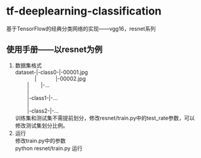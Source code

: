 # tf-deeplearning-classification
基于TensorFlow的经典分类网络的实现——vgg16，resnet系列

## 使用手册——以resnet为例
1. 数据集格式   
dataset-|-class0-|-00001.jpg  
&nbsp;&nbsp;&nbsp;&nbsp;&nbsp;&nbsp;&nbsp;&nbsp;&nbsp;&nbsp;&nbsp;&nbsp;&nbsp;|&nbsp;&nbsp;&nbsp;&nbsp;&nbsp;&nbsp;&nbsp;&nbsp;&nbsp;&nbsp;&nbsp;&nbsp;&nbsp;|-00002.jpg   
&nbsp;&nbsp;&nbsp;&nbsp;&nbsp;&nbsp;&nbsp;&nbsp;|&nbsp;&nbsp;&nbsp;&nbsp;&nbsp;&nbsp;&nbsp;&nbsp;|-...   
&nbsp;&nbsp;&nbsp;&nbsp;&nbsp;&nbsp;&nbsp;&nbsp;|    
&nbsp;&nbsp;&nbsp;&nbsp;&nbsp;&nbsp;&nbsp;&nbsp;|-class1-|-...    
&nbsp;&nbsp;&nbsp;&nbsp;&nbsp;&nbsp;&nbsp;&nbsp;|    
&nbsp;&nbsp;&nbsp;&nbsp;&nbsp;&nbsp;&nbsp;&nbsp;|-class2-|-...    
训练集和测试集不需提前划分，修改resnet/train.py中的test_rate参数，可以修改测试集划分比例。   
2. 运行    
修改train.py中的参数   
python resnet/train.py 运行   
